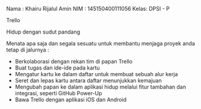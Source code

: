 Nama : Khairu Rijalul Amin
NIM  : 145150400111056
Kelas: DPSI - P


Trello




Hidup dengan sudut pandang


Menata apa saja dan segala sesuatu untuk membantu menjaga proyek anda tetap di jalurnya :

 - Berkolaborasi dengan rekan tim di papan Trello
 - Buat tugas dan ide-ide pada kartu
 - Mengatur kartu ke dalam daftar untuk membuat sebuah alur kerja
 - Seret dan lepas kartu antara daftar menunjukkan kemajuan
 - Mengubah papan ke dalam aplikasi hidup melalui fitur tambahan dan integrasi, seperti GitHub Power-Up
 - Bawa Trello dengan aplikasi iOS dan Android 
 
 
